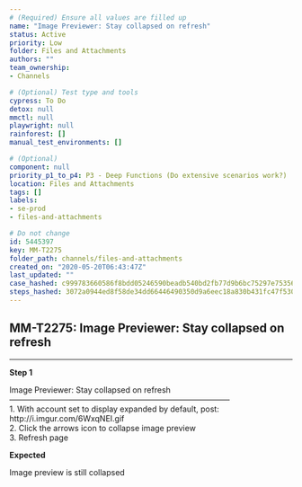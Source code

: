 ```yaml
---
# (Required) Ensure all values are filled up
name: "Image Previewer: Stay collapsed on refresh"
status: Active
priority: Low
folder: Files and Attachments
authors: ""
team_ownership: 
- Channels

# (Optional) Test type and tools
cypress: To Do
detox: null
mmctl: null
playwright: null
rainforest: []
manual_test_environments: []

# (Optional)
component: null
priority_p1_to_p4: P3 - Deep Functions (Do extensive scenarios work?)
location: Files and Attachments
tags: []
labels: 
- se-prod
- files-and-attachments

# Do not change
id: 5445397
key: MM-T2275
folder_path: channels/files-and-attachments
created_on: "2020-05-20T06:43:47Z"
last_updated: ""
case_hashed: c999783660586f8bdd05246590beadb540bd2fb77d9b6bc75297e75356ce484876620dc568afdcd6772405c6c2c896d1
steps_hashed: 3072a0944ed8f58de34dd66446490350d9a6eec18a830b431fc47f53065f58d723a938af341414bf00ca542eae02c1b3
---
```


## MM-T2275: Image Previewer: Stay collapsed on refresh

---

**Step 1**

Image Previewer: Stay collapsed on refresh\
————————————————————————————\
1\. With account set to display expanded by default, post:\
http\://i.imgur.com/6WxqNEI.gif\
2\. Click the arrows icon to collapse image preview\
3\. Refresh page

**Expected**

Image preview is still collapsed

